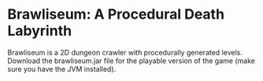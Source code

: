 # Brawliseum: A Procedural Death Labyrinth

Brawliseum is a 2D dungeon crawler with procedurally generated levels. Download the brawliseum.jar file for the playable version of the game (make sure you have the JVM installed).

